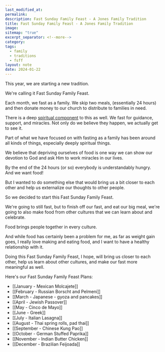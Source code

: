 ```yaml
---
last_modified_at: 
permalink: 
description: Fast Sunday Family Feast - A Jones Family Tradition
title: Fast Sunday Family Feast - A Jones Family Tradition
image: 
sitemap: "true"
excerpt_separator: <!--more-->
category: 
tags:
  - family
  - traditions
  - fsff
layout: note
date: 2024-01-22
---
```

This year, we are starting a new tradition. 

We're calling it Fast Sunday Family Feast. 

Each month, we fast as a family. We skip two meals, (essentially 24 hours) and then donate money to our church to distribute to families in need. 

There is a deep [spiritual component](https://jethro.site/2023/10/09/the-value-of-spiritual-learning/) to this as well. We fast for guidance, support, and miracles. Not only do we believe they happen, we actually get to see it. 

Part of what we have focused on with fasting as a family has been around all kinds of things, especially deeply spiritual things. 

We believe that depriving ourselves of food is one way we can show our devotion to God and ask Him to work miracles in our lives. 

By the end of the 24 hours (or so) everybody is understandably hungry. And we want food! 

But I wanted to do something else that would bring us a bit closer to each other and help us externalize our thoughts to other people. 

So we decided to start this Fast Sunday Family Feast. 

We're going to still fast, but to finish off our fast, and eat our big meal, we're going to also make food from other cultures that we can learn about and celebrate. 

Food brings people together in every culture. 

And while food has certainly been a problem for me, as far as weight gain goes, I really love making and eating food, and I want to have a healthy relationship with it. 

Doing this Fast Sunday Family Feast, I hope, will bring us closer to each other, help us learn about other cultures, and make our fast more meaningful as well. 

Here's our Fast Sunday Family Feast Plans: 
- [[January - Mexican Molcajete]]
- [[February - Russian Borscht and Pelmeni]]
- [[March - Japanese - gyoza and pancakes]]
- [[April - Jewish Passover]]
- [[May - Cinco de Mayo]]
- [[June - Greek]]
- [[July - Italian Lasagna]]
- [[August - Thai spring rolls, pad thai]]
- [[September - Chinese Kung Pao]]
- [[October - German Stuffed Paprika]]
- [[November - Indian Butter Chicken]]
- [[December - Brazilian Feijoada]]